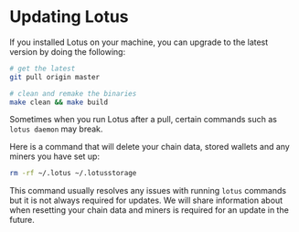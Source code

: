 # Updating Lotus

If you installed Lotus on your machine, you can upgrade to the latest version by
doing the following:

```sh
# get the latest
git pull origin master

# clean and remake the binaries
make clean && make build
```

Sometimes when you run Lotus after a pull, certain commands such as
`lotus daemon` may break.

Here is a command that will delete your chain data, stored wallets and any
miners you have set up:

```sh
rm -rf ~/.lotus ~/.lotusstorage
```

This command usually resolves any issues with running `lotus` commands but it is
not always required for updates. We will share information about when resetting
your chain data and miners is required for an update in the future.
